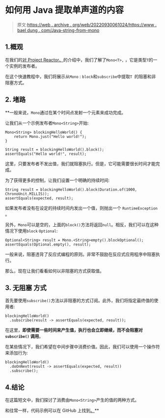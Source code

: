 # 如何用 Java 提取单声道的内容

> 原文:[https://web . archive . org/web/20220930061024/https://www . bael dung . com/Java-string-from-mono](https://web.archive.org/web/20220930061024/https://www.baeldung.com/java-string-from-mono)

## 1.概观

在我们的[对 Project Reactor、](/web/20220723143545/https://www.baeldung.com/reactor-core)的介绍中，我们了解了`Mono<T>,` ，它是类型`T`的一个实例的发布者。

在这个快速教程中，我们将展示从`Mono` : `block`和`subscribe`中提取`T `的阻塞和非阻塞方式。

## 2. ****堵路****

 **一般来说，`Mono`通过在某个时间点发射一个元素来成功完成。

让我们从一个示例发布者`Mono<String>`开始:

```
Mono<String> blockingHelloWorld() {
    return Mono.just("Hello world!");
}

String result = blockingHelloWorld().block();
assertEquals("Hello world!", result);
```

这里，只要发布者不发出值，我们就阻塞执行。但是，它可能需要很长时间才能完成。

为了获得更多的控制，让我们设置一个明确的持续时间:

```
String result = blockingHelloWorld().block(Duration.of(1000, ChronoUnit.MILLIS));
assertEquals(expected, result);
```

如果发布者没有在设定的持续时间内发出一个值，则抛出一个 `RuntimeException` 。

另外，`Mono`可以是空的，上面的`block()`方法将返回`null`。相反，我们可以在这种情况下使用`block` `Optional`:

```
Optional<String> result = Mono.<String>empty().blockOptional();
assertEquals(Optional.empty(), result);
```

一般来说，阻塞违背了反应式编程的原则。非常不鼓励在反应式应用程序中阻塞执行。

那么，现在让我们看看如何以非阻塞的方式获取值。

## 3. **无阻塞** **方式**

首先要使用`subscribe()`方法以非阻塞的方式订阅。此外，我们将指定最终值的使用者:

```
blockingHelloWorld()
  .subscribe(result -> assertEquals(expected, result));
```

在这里，**即使需要一些时间来产生值，执行也会立即继续，而不会阻塞对`subscribe()` 调用**。

在某些情况下，我们希望在中间步骤中消费价值。因此，我们可以使用一个操作符来添加行为:

```
blockingHelloWorld()
  .doOnNext(result -> assertEquals(expected, result))
  .subscribe();
```

## 4.结论

在这篇短文中，我们探讨了消费由`Mono<String>`产生的值的两种方式。

和往常一样，代码示例可以在 GitHub 上找到[。](https://web.archive.org/web/20220723143545/https://github.com/eugenp/tutorials/tree/master/reactor-core)**